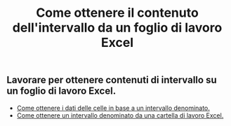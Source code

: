 ﻿---
title: Come ottenere il contenuto dell'intervallo da un foglio di lavoro Excel
second_title: Documen
linktitle: Ge
type: docs
url: /it/ranges/get/
keywords: How to get range content from an Excel worksheet
description: Aspose.Cells Cloud REST API supporta l'acquisizione di contenuti di intervallo da un foglio di lavoro Excel. L'SDK supporta diversi linguaggi di sviluppo, tra cui Android, C#, Go, Java, NodeJS, Perl, PHP, Python, Ruby e Swift.
weight: 20
kwords: Excel, Office Cloud, REST API, Foglio di calcolo, PDF, CSV, Json, Markdown, Come ottenere il contenuto di un intervallo da un foglio di lavoro Excel
---
## Lavorare per ottenere contenuti di intervallo su un foglio di lavoro Excel.


- [Come ottenere i dati delle celle in base a un intervallo denominato.](/cells/it/ranges/get/values/) 
- [Come ottenere un intervallo denominato da una cartella di lavoro Excel.](/cells/it/ranges/get/name/) 



